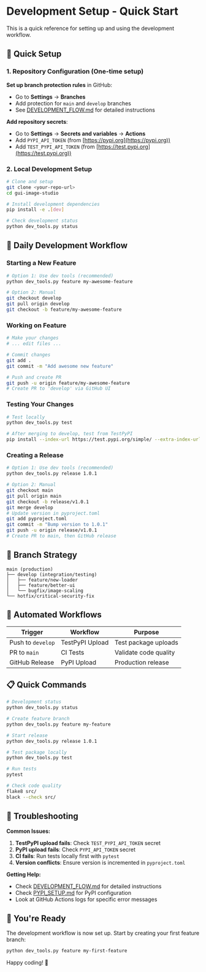 # Development Setup - Quick Start

This is a quick reference for setting up and using the development workflow.

## 🚀 Quick Setup

### 1. Repository Configuration (One-time setup)

**Set up branch protection rules** in GitHub:

- Go to **Settings** → **Branches**
- Add protection for `main` and `develop` branches
- See [DEVELOPMENT_FLOW.md](DEVELOPMENT_FLOW.md) for detailed instructions

**Add repository secrets**:

- Go to **Settings** → **Secrets and variables** → **Actions**
- Add `PYPI_API_TOKEN` (from [https://pypi.org](https://pypi.org))
- Add `TEST_PYPI_API_TOKEN` (from [https://test.pypi.org](https://test.pypi.org))

### 2. Local Development Setup

```bash
# Clone and setup
git clone <your-repo-url>
cd gui-image-studio

# Install development dependencies
pip install -e .[dev]

# Check development status
python dev_tools.py status
```

## 🔄 Daily Development Workflow

### Starting a New Feature

```bash
# Option 1: Use dev tools (recommended)
python dev_tools.py feature my-awesome-feature

# Option 2: Manual
git checkout develop
git pull origin develop
git checkout -b feature/my-awesome-feature
```

### Working on Feature

```bash
# Make your changes
# ... edit files ...

# Commit changes
git add .
git commit -m "Add awesome new feature"

# Push and create PR
git push -u origin feature/my-awesome-feature
# Create PR to 'develop' via GitHub UI
```

### Testing Your Changes

```bash
# Test locally
python dev_tools.py test

# After merging to develop, test from TestPyPI
pip install --index-url https://test.pypi.org/simple/ --extra-index-url https://pypi.org/simple/ gui-image-studio==1.0.0.dev20241201123456
```

### Creating a Release

```bash
# Option 1: Use dev tools (recommended)
python dev_tools.py release 1.0.1

# Option 2: Manual
git checkout main
git pull origin main
git checkout -b release/v1.0.1
git merge develop
# Update version in pyproject.toml
git add pyproject.toml
git commit -m "Bump version to 1.0.1"
git push -u origin release/v1.0.1
# Create PR to main, then GitHub release
```

## 🎯 Branch Strategy

```text
main (production)
├── develop (integration/testing)
│   ├── feature/new-loader
│   ├── feature/better-ui
│   └── bugfix/image-scaling
└── hotfix/critical-security-fix
```

## 🤖 Automated Workflows

| Trigger | Workflow | Purpose |
|---------|----------|---------|
| Push to `develop` | TestPyPI Upload | Test package uploads |
| PR to `main` | CI Tests | Validate code quality |
| GitHub Release | PyPI Upload | Production release |

## 📋 Quick Commands

```bash
# Development status
python dev_tools.py status

# Create feature branch
python dev_tools.py feature my-feature

# Start release
python dev_tools.py release 1.0.1

# Test package locally
python dev_tools.py test

# Run tests
pytest

# Check code quality
flake8 src/
black --check src/
```

## 🔧 Troubleshooting

**Common Issues:**

1. **TestPyPI upload fails**: Check `TEST_PYPI_API_TOKEN` secret
2. **PyPI upload fails**: Check `PYPI_API_TOKEN` secret  
3. **CI fails**: Run tests locally first with `pytest`
4. **Version conflicts**: Ensure version is incremented in `pyproject.toml`

**Getting Help:**

- Check [DEVELOPMENT_FLOW.md](DEVELOPMENT_FLOW.md) for detailed instructions
- Check [PYPI_SETUP.md](PYPI_SETUP.md) for PyPI configuration
- Look at GitHub Actions logs for specific error messages

## 🎉 You're Ready

The development workflow is now set up. Start by creating your first feature branch:

```bash
python dev_tools.py feature my-first-feature
```

Happy coding! 🚀
